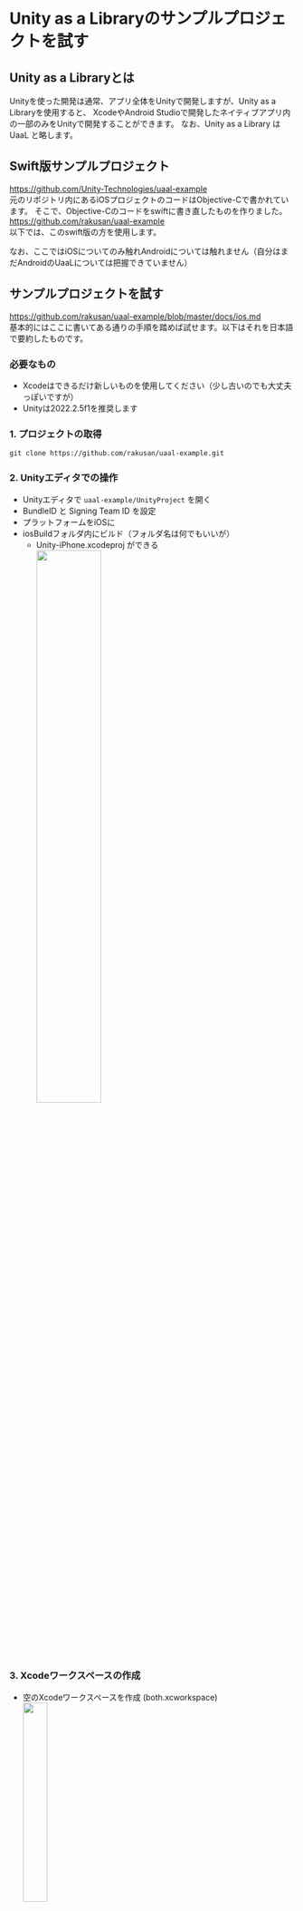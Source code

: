 # Unity as a Libraryのサンプルプロジェクトを試す

## Unity as a Libraryとは
Unityを使った開発は通常、アプリ全体をUnityで開発しますが、Unity as a Libraryを使用すると、
XcodeやAndroid Studioで開発したネイティブアプリ内の一部のみをUnityで開発することができます。
なお、Unity as a Library は UaaL と略します。

## Swift版サンプルプロジェクト
https://github.com/Unity-Technologies/uaal-example  
元のリポジトリ内にあるiOSプロジェクトのコードはObjective-Cで書かれています。
そこで、Objective-Cのコードをswiftに書き直したものを作りました。  
https://github.com/rakusan/uaal-example  
以下では、このswift版の方を使用します。

なお、ここではiOSについてのみ触れAndroidについては触れません（自分はまだAndroidのUaaLについては把握できていません）

## サンプルプロジェクトを試す
https://github.com/rakusan/uaal-example/blob/master/docs/ios.md  
基本的にはここに書いてある通りの手順を踏めば試せます。以下はそれを日本語で要約したものです。

### 必要なもの
- Xcodeはできるだけ新しいものを使用してください（少し古いのでも大丈夫っぽいですが）
- Unityは2022.2.5f1を推奨します


### 1. プロジェクトの取得
```git clone https://github.com/rakusan/uaal-example.git```

### 2. Unityエディタでの操作
- Unityエディタで ```uaal-example/UnityProject``` を開く
- BundleID と Signing Team ID を設定
- プラットフォームをiOSに
- iosBuildフォルダ内にビルド（フォルダ名は何でもいいが）
  - Unity-iPhone.xcodeproj ができる
<br><img src="images/iosBuild.png" width="50%">

### 3. Xcodeワークスペースの作成
- 空のXcodeワークスペースを作成 (both.xcworkspace)
<br><img src="images/workspace1.png" width="30%">
- NativeiOSApp.xcodeproj と Unity-iPhone.xcodeproj をワークスペースに追加
<br><img src="images/workspace2.png" width="30%">

### 4. UnityFramework.framework を追加
- Generalタブの ```Frameworks, Libraries, and Embedded Content``` に ```Unity-iPhone/UnityFramework.framework``` を追加
- Build Phasesの ```Link Binary With Libraries``` から ```UnityFramework.framework``` を削除

### 5. NativeCallProxy.h をパブリックにする
（TODO:スクショ）

### 6. Dataフォルダの Target Membership を UnityFramework に変更
（TODO: スクショ）

## ビルド
（TODO:スクショ）


## 実行時の画面の説明

### 初期画面
（TODO:画面のスクショ）  
これはSwiftのコードで書いたUI
（TODO:コードのスクショ）  

### initボタンを押すとUnityが起動
（TODO:スクショ）
- 背景と豆腐、黒地に白文字のボタンはUnity側で出している
- 緑・黄・赤のボタンはSwift側で出している

### その他のボタン
- ```Show Main```でUnityを非表示に → ```Show Unity```でUnityを表示
- ```Unload```でUnityをアンロード → 再度```init```でUnityを起動（初期状態から）
- ```Send Msg```でSwift側からUnity側にメッセージを送信
- ```Show Main with Color```でUnity側からSwift側にメッセージを送信
- ```Quit```Unityを完全に終了。以降、再度```init```は不可
